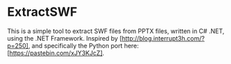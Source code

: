 # ExtractSWF

This is a simple tool to extract SWF files from PPTX files, written in C# .NET, using the .NET Framework. Inspired by [http://blog.interrupt3h.com/?p=250], and specifically the Python port here: [https://pastebin.com/xJY3KJcZ].
